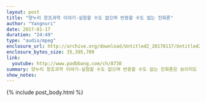 ```yaml
---
layout: post
title: "양누리 창조과학 이야기-실험할 수도 없으며 반증할 수도 없는 진화론"
author: "Yangnuri"
date: 2017-01-17
duration: "24:49"
type: "audio/mpeg"
enclosure_url: http://archive.org/download/Untitled2_20170117/Untitled2.mp3
enclosure_bytes_size: 35,395,709  
link:
  youtube: http://www.podbbang.com/ch/8730
summary: 양누리 창조과학 이야기-실험할 수도 없으며 반증할 수도 없는 진화론은 보이지도 않고 다시 만들어 낼 수도 없는 상황에 기반을 두고 있다
show_notes:
---
```


{% include post_body.html %}
